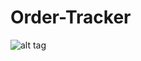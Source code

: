 # Order-Tracker

![alt tag](http://www.bravento.com/wp-content/uploads/2014/10/android-smartphone.jpg)

